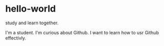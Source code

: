 # hello-world
study and learn together.

I'm a student.
I'm curious about Github.
I want to learn how to usr Github effectivly.
